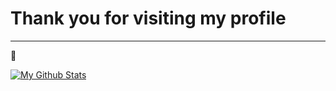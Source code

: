 

<h1>Thank you for visiting my profile</h1>

<hr/>
🥳


[![My Github Stats](https://github-readme-stats.vercel.app/api?username=jiwonpaly)](https://github.com/anuraghazra/github-readme-stats)
